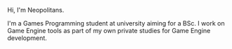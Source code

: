 Hi, I'm Neopolitans.

I'm a Games Programming student at university aiming for a BSc.
I work on Game Engine tools as part of my own private studies for Game Engine development.

<!---
neopolitans/neopolitans is a ✨ special ✨ repository because its `README.md` (this file) appears on your GitHub profile.
You can click the Preview link to take a look at your changes.
--->
